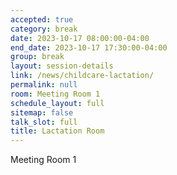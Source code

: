 ```yaml
---
accepted: true
category: break
date: 2023-10-17 08:00:00-04:00
end_date: 2023-10-17 17:30:00-04:00
group: break
layout: session-details
link: /news/childcare-lactation/
permalink: null
room: Meeting Room 1
schedule_layout: full
sitemap: false
talk_slot: full
title: Lactation Room
---
```


Meeting Room 1
